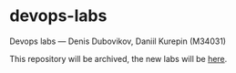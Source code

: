 # devops-labs
Devops labs — Denis Dubovikov, Daniil Kurepin (M34031)

This repository will be archived, the new labs will be [here](https://github.com/DRegnersen/devops-labs-new).
